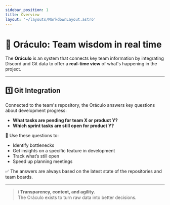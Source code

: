```yaml
---
sidebar_position: 1
title: Overview
layout: '~/layouts/MarkdownLayout.astro' 
---
```


# 🧙 Oráculo: Team wisdom in real time

The **Oráculo** is an system that connects key team information by integrating Discord and Git data to offer a **real-time view** of what's happening in the project.

---

## 1️⃣ Git Integration

Connected to the team's repository, the Oráculo answers key questions about development progress:

- **What tasks are pending for team X or product Y?**
- **Which sprint tasks are still open for product Y?**

🧭 Use these questions to:
- Identify bottlenecks
- Get insights on a specific feature in development
- Track what’s still open
- Speed up planning meetings

✅ The answers are always based on the latest state of the repositories and team boards.

---

> ℹ️ **Transparency, context, and agility.**  
> The Oráculo exists to turn raw data into better decisions.
